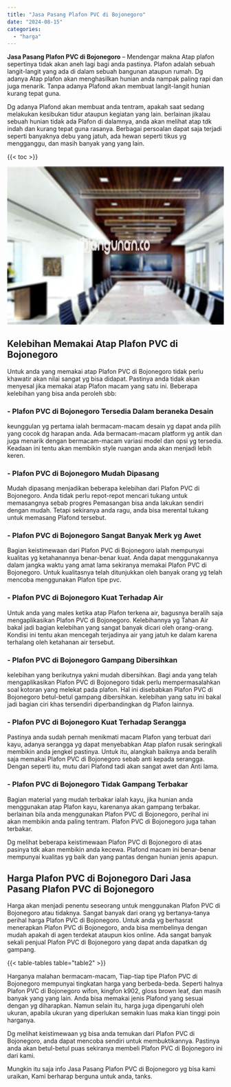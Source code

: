```yaml
---
title: "Jasa Pasang Plafon PVC di Bojonegoro"
date: "2024-08-15"
categories: 
  - "harga"
---
```


**Jasa Pasang Plafon PVC di Bojonegoro** – Mendengar makna Atap plafon sepertinya tidak akan aneh lagi bagi anda pastinya. Plafon adalah sebuah langit-langit yang ada di dalam sebuah bangunan ataupun rumah. Dg adanya Atap plafon akan menghasilkan hunian anda nampak paling rapi dan juga menarik. Tanpa adanya Plafond akan membuat langit-langit hunian kurang tepat guna.

Dg adanya Plafond akan membuat anda tentram, apakah saat sedang melakukan kesibukan tidur ataupun kegiatan yang lain. berlainan jikalau sebuah hunian tidak ada Plafon di dalamnya, anda akan melihat atap tdk indah dan kurang tepat guna rasanya. Berbagai persoalan dapat saja terjadi seperti banyaknya debu yang jatuh, ada hewan seperti tikus yg mengganggu, dan masih banyak yang yang lain.

{{< toc >}}

![Jasa Pasang Plafon PVC di Bojonegoro](/images/flafond-pvc-murah13.png)

## Kelebihan Memakai Atap Plafon PVC di Bojonegoro

Untuk anda yang memakai atap Plafon PVC di Bojonegoro tidak perlu khawatir akan nilai sangat yg bisa didapat. Pastinya anda tidak akan menyesal jika memakai atap Plafon macam yang satu ini. Beberapa kelebihan yang bisa anda peroleh sbb:

### \- Plafon PVC di Bojonegoro Tersedia Dalam beraneka Desain

keunggulan yg pertama ialah bermacam-macam desain yg dapat anda pilih yang cocok dg harapan anda. Ada bermacam-macam platform yg antik dan juga menarik dengan bermacam-macam variasi model dan opsi yg tersedia. Keadaan ini tentu akan membikin style ruangan anda akan menjadi lebih keren.

### \- Plafon PVC di Bojonegoro Mudah Dipasang

Mudah dipasang menjadikan beberapa kelebihan dari Plafon PVC di Bojonegoro. Anda tidak perlu repot-repot mencari tukang untuk memasangnya sebab progres Pemasangan bisa anda lakukan sendiri dengan mudah. Tetapi sekiranya anda ragu, anda bisa merental tukang untuk memasang Plafond tersebut.

### \- Plafon PVC di Bojonegoro Sangat Banyak Merk yg Awet

Bagian keistimewaan dari Plafon PVC di Bojonegoro ialah mempunyai kualitas yg ketahanannya benar-benar kuat. Anda dapat menggunakannya dalam jangka waktu yang amat lama sekiranya memakai Plafon PVC di Bojonegoro. Untuk kualitasnya telah ditunjukkan oleh banyak orang yg telah mencoba menggunakan Plafon tipe pvc.

### \- Plafon PVC di Bojonegoro Kuat Terhadap Air

Untuk anda yang males ketika atap Plafon terkena air, bagusnya beralih saja mengaplikasikan Plafon PVC di Bojonegoro. Kelebihannya yg Tahan Air bakal jadi bagian kelebihan yang sangat banyak dicari oleh orang-orang. Kondisi ini tentu akan mencegah terjadinya air yang jatuh ke dalam karena terhalang oleh ketahanan air tersebut.

### \- Plafon PVC di Bojonegoro Gampang Dibersihkan

kelebihan yang berikutnya yakni mudah dibersihkan. Bagi anda yang telah mengaplikasikan Plafon PVC di Bojonegoro tidak perlu mempermasalahkan soal kotoran yang melekat pada plafon. Hal ini disebabkan Plafon PVC di Bojonegoro betul-betul gampang dibersihkan. kelebihan yang satu ini bakal jadi bagian ciri khas tersendiri diperbandingkan dg Plafon lainnya.

### \- Plafon PVC di Bojonegoro Kuat Terhadap Serangga

Pastinya anda sudah pernah menikmati macam Plafon yang terbuat dari kayu, adanya serangga yg dapat menyebabkan Atap plafon rusak seringkali membikin anda jengkel pastinya. Untuk itu, alangkah baiknya anda beralih saja memakai Plafon PVC di Bojonegoro sebab anti kepada serangga. Dengan seperti itu, mutu dari Plafond tadi akan sangat awet dan Anti lama.

### \- Plafon PVC di Bojonegoro Tidak Gampang Terbakar

Bagian material yang mudah terbakar ialah kayu, jika hunian anda menggunakan atap Plafon kayu, karenanya akan gampang terbakar. berlainan bila anda menggunakan Plafon PVC di Bojonegoro, perihal ini akan membikin anda paling tentram. Plafon PVC di Bojonegoro juga tahan terbakar.

Dg melihat beberapa keistimewaan Plafon PVC di Bojonegoro di atas pasinya tdk akan membikin anda kecewa. Plafond macam ini benar-benar mempunyai kualitas yg baik dan yang pantas dengan hunian jenis apapun.

## Harga Plafon PVC di Bojonegoro Dari Jasa Pasang Plafon PVC di Bojonegoro

Harga akan menjadi penentu seseorang untuk menggunakan Plafon PVC di Bojonegoro atau tidaknya. Sangat banyak dari orang yg bertanya-tanya perihal harga Plafon PVC di Bojonegoro. Untuk anda yg berhasrat menerapkan Plafon PVC di Bojonegoro, anda bisa membelinya dengan mudah apakah di agen terdekat ataupun kios online. Ada sangat banyak sekali penjual Plafon PVC di Bojonegoro yang dapat anda dapatkan dg gampang.

{{< table-tables table="table2" >}}

Harganya malahan bermacam-macam, Tiap-tiap tipe Plafon PVC di Bojonegoro mempunyai tingkatan harga yang berbeda-beda. Seperti halnya Plafon PVC di Bojonegoro wifon, kingfon k902, gloss brown leaf, dan masih banyak yang yang lain. Anda bisa memakai jenis Plafond yang sesuai dengan yg diharapkan. Namun selain itu, harga juga dipengaruhi oleh ukuran, apabila ukuran yang diperlukan semakin luas maka kian tinggi poin harganya.

Dg melihat keistimewaan yg bisa anda temukan dari Plafon PVC di Bojonegoro, anda dapat mencoba sendiri untuk membuktikannya. Pastinya anda akan betul-betul puas sekiranya membeli Plafon PVC di Bojonegoro ini dari kami.

Mungkin itu saja info Jasa Pasang Plafon PVC di Bojonegoro yg bisa kami uraikan, Kami berharap berguna untuk anda, tanks.
